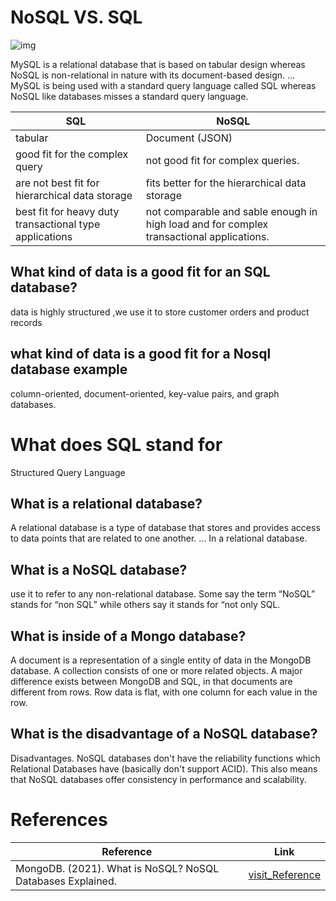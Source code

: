 # NoSQL VS. SQL 
![img](https://i.ytimg.com/vi/QwevGzVu_zk/maxresdefault.jpg)

MySQL is a relational database that is based on tabular design whereas NoSQL is non-relational in nature with its document-based design. ... MySQL is being used with a standard query language called SQL whereas NoSQL like databases misses a standard query language.

| SQL | NoSQL |
|-----|-------|
| tabular| Document (JSON)|
| good fit for the complex query|  not good fit for complex queries.|
| are not best fit for hierarchical data storage | fits better for the hierarchical data storage |
|  best fit for heavy duty transactional type applications | not comparable and sable enough in high load and for complex transactional applications.| 

## What kind of data is a good fit for an SQL database?
data is highly structured ,we use it to store customer orders and product records
 
 ## what kind of data is a good fit for a Nosql database example
 column-oriented, document-oriented, key-value pairs, and graph databases.

 # What does SQL stand for
 Structured Query Language
 ## What is a relational database?
 A relational database is a type of database that stores and provides access to data points that are related to one another. ... In a relational database.

 ## What is a NoSQL database?
 use it to refer to any non-relational database. Some say the term “NoSQL” stands for “non SQL” while others say it stands for “not only SQL.

## What is inside of a Mongo database?

 A document is a representation of a single entity of data in the MongoDB database. A collection consists of one or more related objects. A major difference exists between MongoDB and SQL, in that documents are different from rows. Row data is flat, with one column for each value in the row.

## What is the disadvantage of a NoSQL database?
Disadvantages. NoSQL databases don't have the reliability functions which Relational Databases have (basically don't support ACID). This also means that NoSQL databases offer consistency in performance and scalability.

# References 


| Reference | Link |
|-----------|------|
|MongoDB. (2021). What is NoSQL? NoSQL Databases Explained.| [visit_Reference]( https://www.mongodb.com/nosql-explained) |